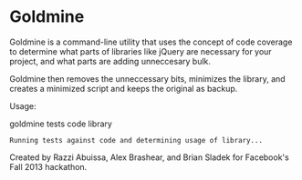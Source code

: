 Goldmine
========

Goldmine is a command-line utility that uses the concept of code coverage to determine what parts of libraries like jQuery are necessary for your project, and what parts are adding unneccesary bulk.

Goldmine then removes the unneccessary bits, minimizes the library, and creates a minimized script and keeps the original as backup.

Usage:

goldmine tests code library

`Running tests against code and determining usage of library...`

Created by Razzi Abuissa, Alex Brashear, and Brian Sladek for Facebook's Fall 2013 hackathon.